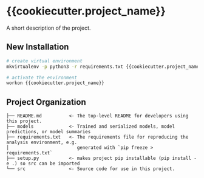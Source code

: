 # {{cookiecutter.project_name}}
A short description of the project.

## New Installation 
```bash
# create virtual environment
mkvirtualenv -p python3 -r requirements.txt {{cookiecutter.project_name}}

# activate the environment
workon {{cookiecutter.project_name}}
```

## Project Organization
    ├── README.md          <- The top-level README for developers using this project.
    ├── models             <- Trained and serialized models, model predictions, or model summaries
    ├── requirements.txt   <- The requirements file for reproducing the analysis environment, e.g.
    │                         generated with `pip freeze > requirements.txt`
    ├── setup.py           <- makes project pip installable (pip install -e .) so src can be imported
    └── src                <- Source code for use in this project.